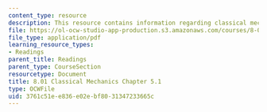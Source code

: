 ```yaml
---
content_type: resource
description: This resource contains information regarding classical mechanics.
file: https://ol-ocw-studio-app-production.s3.amazonaws.com/courses/8-01sc-classical-mechanics-fall-2016/3761c51ee836e02ebf8031347233665c_MIT8_01F16_chapter5.1.pdf
file_type: application/pdf
learning_resource_types:
- Readings
parent_title: Readings
parent_type: CourseSection
resourcetype: Document
title: 8.01 Classical Mechanics Chapter 5.1
type: OCWFile
uid: 3761c51e-e836-e02e-bf80-31347233665c
---
```

